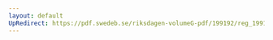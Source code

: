 ```yaml
---
layout: default
UpRedirect: https://pdf.swedeb.se/riksdagen-volumeG-pdf/199192/reg_199192_UbU.pdf
---
```

